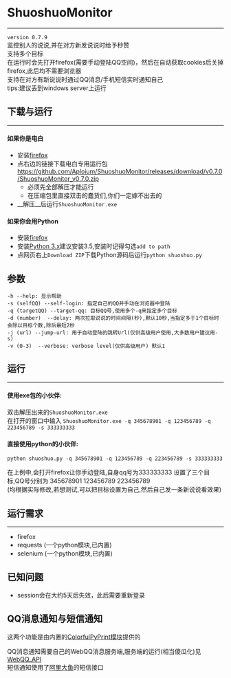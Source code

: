 # ShuoshuoMonitor  
---
`version 0.7.9`  
监控别人的说说,并在对方新发说说时给予秒赞  
支持多个目标  
在运行时会先打开firefox(需要手动登陆QQ空间)，然后在自动获取cookies后关掉firefox,此后均不需要浏览器  
支持在对方有新说说时通过QQ消息/手机短信实时通知自己  
tips:建议丢到windows server上运行
  
## 下载与运行  
---
#### 如果你是电白
 - 安装[firefox](http://www.firefox.com.cn/)  
 - 点右边的链接下载电白专用运行包  https://github.com/Aploium/ShuoshuoMonitor/releases/download/v0.7.0/ShuoshuoMonitor_v0.7.0.zip  
   - 必须先全部解压才能运行  
   - 在压缩包里直接双击的蠢货们,你们一定嫁不出去的  
 - __解压__后运行`ShuoshuoMonitor.exe`  

#### 如果你会用Python
 - 安装[firefox](http://www.firefox.com.cn/)  
 - 安装[Python 3.x](https://www.python.org/downloads/)建议安装3.5,安装时记得勾选`add to path`  
 - 点网页右上`Download ZIP`下载Python源码后运行`python shuoshuo.py`  
   


## 参数  
    -h --help: 显示帮助  
    -s (selfQQ) --self-login: 指定自己的QQ并手动在浏览器中登陆  
    -q (targetQQ) --target-qq: 目标QQ号,使用多个-q来指定多个目标  
    -d (number)  --delay: 两次拉取说说的时间间隔(秒),默认10秒,当指定多于1个目标时会除以目标个数,除后最短2秒  
    -j (url) --jump-url: 用于自动登陆的跳转Url(仅供高级用户使用,大多数用户建议用-s)  
    -v (0-3)  --verbose: verbose level(仅供高级用户) 默认1  
 
## 运行  
---
#### 使用exe包的小伙伴:
双击解压出来的`ShuoshuoMonitor.exe`  
在打开的窗口中输入
`ShuoshuoMonitor.exe -q 345678901 -q 123456789 -q 223456789 -s 333333333`
  
#### 直接使用python的小伙伴: 
`python shuoshuo.py -q 345678901 -q 123456789 -q 223456789 -s 333333333`  
  
  
在上例中,会打开firefox让你手动登陆,自身qq号为333333333
设置了三个目标,QQ号分别为 345678901 123456789 223456789  
(均根据实际修改,若想测试,可以把目标设置为自己,然后自己发一条新说说看效果)  

## 运行需求  
---
 - firefox  
 - requests (一个python模块,已内置)  
 - selenium (一个python模块,已内置)  

## 已知问题  
 - session会在大约5天后失效，此后需要重新登录  
 
## QQ消息通知与短信通知
这两个功能是由内置的[ColorfulPyPrint模块](https://github.com/Aploium/ColorfulPyPrint)提供的  
  
QQ消息通知需要自己的WebQQ消息服务端,服务端的运行(相当傻瓜化)见[WebQQ_API](https://github.com/Aploium/WebQQ_API)  
短信通知使用了[阿里大鱼](http://www.alidayu.com/)的短信接口  
